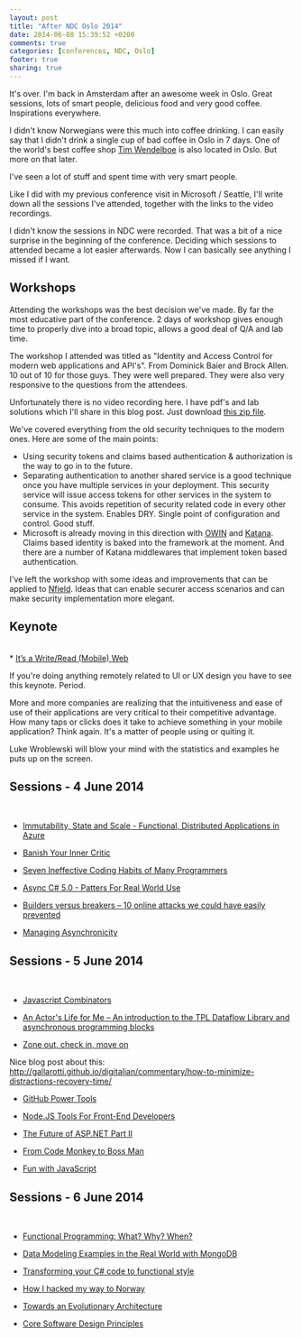 ```yaml
---
layout: post
title: "After NDC Oslo 2014"
date: 2014-06-08 15:39:52 +0200
comments: true
categories: [conferences, NDC, Oslo]
footer: true
sharing: true
---
```


It's over. I'm back in Amsterdam after an awesome week in Oslo. Great sessions, lots of smart people, delicious food and very good coffee. Inspirations everywhere.

I didn't know Norwegians were this much into coffee drinking. I can easily say that I didn't drink a single cup of bad coffee in Oslo in 7 days. One of the world's best coffee shop [Tim Wendelboe](https://timwendelboe.no/) is also located in Oslo. But more on that later.

I've seen a lot of stuff and spent time with very smart people.

Like I did with my previous conference visit in Microsoft / Seattle, I'll write down all the sessions I've attended, together with the links to the video recordings. 

I didn't know the sessions in NDC were recorded. That was a bit of a nice surprise in the beginning of the conference. Deciding which sessions to attended became a lot easier afterwards. Now I can basically see anything I missed if I want.

## Workshops

Attending the workshops was the best decision we've made. By far the most educative part of the conference. 2 days of workshop gives enough time to properly dive into a broad topic, allows a good deal of Q/A and lab time.

The workshop I attended was titled as "Identity and Access Control for modern web applications and API's". From Dominick Baier and Brock Allen. 10 out of 10 for those guys. They were well prepared. They were also very responsive to the questions from the attendees.

Unfortunately there is no video recording here. I have pdf's and lab solutions which I'll share in this blog post. Just download [this zip file](#here).

We've covered everything from the old security techniques to the modern ones. Here are some of the main points: 

* Using security tokens and claims based authentication & authorization is the way to go in to the future. 
* Separating authentication to another shared service is a good technique once you have multiple services in your deployment. This security service will issue access tokens for other services in the system to consume. This avoids repetition of security related code in every other service in the system. Enables DRY. Single point of configuration and control. Good stuff.
* Microsoft is already moving in this direction with [OWIN](http://owin.org/) and [Katana](http://www.asp.net/aspnet/overview/owin-and-katana/an-overview-of-project-katana). Claims based identity is baked into the framework at the moment. And there are a number of Katana middlewares that implement token based authentication.

I've left the workshop with some ideas and improvements that can be applied to <a href="http://nfieldmr.com/get-started.aspx" target="_blank">Nfield</a>. Ideas that can enable securer access scenarios and can make security implementation more elegant.

## Keynote
<br>
* <a href="http://vimeo.com/97305189" target="_blank">It’s a Write/Read (Mobile) Web</a>

If you're doing anything remotely related to UI or UX design you have to see this keynote. Period.

More and more companies are realizing that the intuitiveness and ease of use of their applications are very critical to their competitive advantage. How many taps or clicks does it take to achieve something in your mobile application? Think again. It's a matter of people using or quiting it.

Luke Wroblewski will blow your mind with the statistics and examples he puts up on the screen.

## Sessions - 4 June 2014
<br>

* <a href="http://vimeo.com/97315938" target="_blank">Immutability, State and Scale - Functional, Distributed Applications in Azure</a>

* <a href="http://vimeo.com/97318800" target="_blank">Banish Your Inner Critic</a>

* <a href="http://vimeo.com/97329157" target="_blank">Seven Ineffective Coding Habits of Many Programmers</a>

* <a href="http://vimeo.com/97337304" target="_blank">Async C# 5.0 - Patters For Real World Use</a>

* <a href="http://vimeo.com/97344528" target="_blank">Builders versus breakers – 10 online attacks we could have easily prevented</a>

* <a href="http://vimeo.com/97349267" target="_blank">Managing Asynchronicity</a>


## Sessions - 5 June 2014
<br>

* <a href="http://vimeo.com/97408202" target="_blank">Javascript Combinators</a>

* <a href="http://vimeo.com/97415351" target="_blank">An Actor's Life for Me – An introduction to the TPL Dataflow Library and asynchronous programming blocks</a>

* <a href="http://vimeo.com/97419151" target="_blank">Zone out, check in, move on</a>

Nice blog post about this: http://gallarotti.github.io/digitalian/commentary/how-to-minimize-distractions-recovery-time/

* <a href="http://vimeo.com/97473703" target="_blank">GitHub Power Tools</a>

* <a href="http://vimeo.com/97501414" target="_blank">Node.JS Tools For Front-End Developers</a>

* <a href="http://vimeo.com/97505678" target="_blank">The Future of ASP.NET Part II</a>

* <a href="http://vimeo.com/97507560" target="_blank">From Code Monkey to Boss Man</a>

* <a href="http://vimeo.com/97454683" target="_blank">Fun with JavaScript</a>

## Sessions - 6 June 2014
<br>

* <a href="http://vimeo.com/84676527" target="_blank">Functional Programming: What? Why? When?</a>

* <a href="http://vimeo.com/97516214" target="_blank">Data Modeling Examples in the Real World with MongoDB</a>

* <a href="http://vimeo.com/97519532" target="_blank">Transforming your C# code to functional style</a>

* <a href="http://vimeo.com/97530814" target="_blank">How I hacked my way to Norway</a>

* <a href="http://vimeo.com/97537675" target="_blank">Towards an Evolutionary Architecture</a>

* <a href="http://vimeo.com/97541185" target="_blank">Core Software Design Principles</a>





